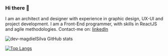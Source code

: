 ### Hi there 👋
I am an architect and designer with experience in graphic design, UX-UI and project development. I am a Front-End programmer, with skills in ReactJS and agile methodologies.
Contact-me on:
[linkedIn](https://www.linkedin.com/in/magdiel-silva-3680881a6)

![dev-magdielSilva GitHub stats](https://github-readme-stats.vercel.app/api?username=dev-magdielSilva&show_icons=true&theme=radical)

[![Top Langs](https://github-readme-stats.vercel.app/api/top-langs/?username=dev-magdielSilva&layout=compact)](https://github.com/anuraghazra/github-readme-stats)



<!--
**dev-magdielSilva/dev-magdielSilva** is a ✨ _special_ ✨ repository because its `README.md` (this file) appears on your GitHub profile.



Here are some ideas to get you started:

- 🔭 I’m currently working on ...
- 🌱 I’m currently learning ...
- 👯 I’m looking to collaborate on ...
- 🤔 I’m looking for help with ...
- 💬 Ask me about ...
- 📫 How to reach me: ...
- 😄 Pronouns: ...
- ⚡ Fun fact: ...
-->
